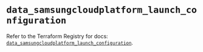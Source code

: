 # `data_samsungcloudplatform_launch_configuration`

Refer to the Terraform Registry for docs: [`data_samsungcloudplatform_launch_configuration`](https://registry.terraform.io/providers/samsungsdscloud/samsungcloudplatform/3.13.0/docs/data-sources/launch_configuration).
